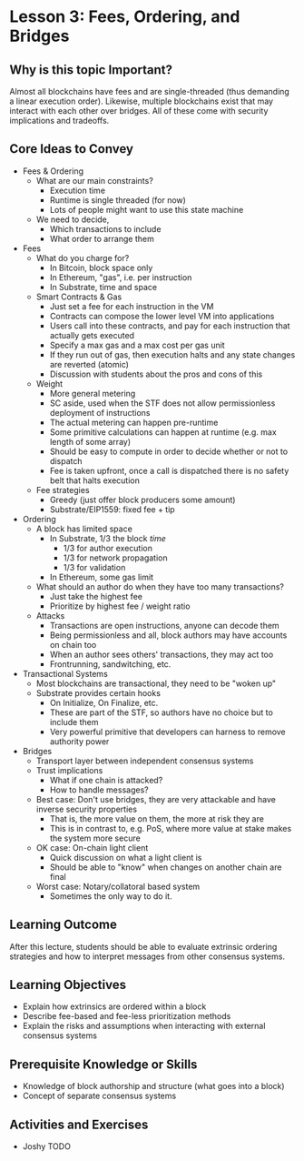 # Lesson 3: Fees, Ordering, and Bridges

## Why is this topic Important?

Almost all blockchains have fees and are single-threaded (thus demanding a linear execution order). Likewise, multiple blockchains exist that may interact with each other over bridges. All of these come with security implications and tradeoffs.

## Core Ideas to Convey

- Fees & Ordering
  - What are our main constraints?
    - Execution time
    - Runtime is single threaded (for now)
    - Lots of people might want to use this state machine
  - We need to decide,
    - Which transactions to include
    - What order to arrange them
- Fees
  - What do you charge for?
    - In Bitcoin, block space only
    - In Ethereum, "gas", i.e. per instruction
    - In Substrate, time and space
  - Smart Contracts & Gas
    - Just set a fee for each instruction in the VM
    - Contracts can compose the lower level VM into applications
    - Users call into these contracts, and pay for each instruction that actually gets executed
    - Specify a max gas and a max cost per gas unit
    - If they run out of gas, then execution halts and any state changes are reverted (atomic)
    - Discussion with students about the pros and cons of this
  - Weight
    - More general metering
    - SC aside, used when the STF does not allow permissionless deployment of instructions
    - The actual metering can happen pre-runtime
    - Some primitive calculations can happen at runtime (e.g. max length of some array)
    - Should be easy to compute in order to decide whether or not to dispatch
    - Fee is taken upfront, once a call is dispatched there is no safety belt that halts execution
  - Fee strategies
    - Greedy (just offer block producers some amount)
    - Substrate/EIP1559: fixed fee + tip
- Ordering
  - A block has limited space
    - In Substrate, 1/3 the block _time_
      - 1/3 for author execution
      - 1/3 for network propagation
      - 1/3 for validation
    - In Ethereum, some gas limit
  - What should an author do when they have too many transactions?
    - Just take the highest fee
    - Prioritize by highest fee / weight ratio
  - Attacks
    - Transactions are open instructions, anyone can decode them
    - Being permissionless and all, block authors may have accounts on chain too
    - When an author sees others' transactions, they may act too
    - Frontrunning, sandwitching, etc.
- Transactional Systems
  - Most blockchains are transactional, they need to be "woken up"
  - Substrate provides certain hooks
    - On Initialize, On Finalize, etc.
    - These are part of the STF, so authors have no choice but to include them
    - Very powerful primitive that developers can harness to remove authority power
- Bridges
  - Transport layer between independent consensus systems
  - Trust implications
    - What if one chain is attacked?
    - How to handle messages?
  - Best case: Don't use bridges, they are very attackable and have inverse security properties
    - That is, the more value on them, the more at risk they are
    - This is in contrast to, e.g. PoS, where more value at stake makes the system more secure
  - OK case: On-chain light client
    - Quick discussion on what a light client is
    - Should be able to "know" when changes on another chain are final
  - Worst case: Notary/collatoral based system
    - Sometimes the only way to do it.

## Learning Outcome

After this lecture, students should be able to evaluate extrinsic ordering strategies and how to interpret messages from other consensus systems.

## Learning Objectives

- Explain how extrinsics are ordered within a block
- Describe fee-based and fee-less prioritization methods
- Explain the risks and assumptions when interacting with external consensus systems

## Prerequisite Knowledge or Skills

- Knowledge of block authorship and structure (what goes into a block)
- Concept of separate consensus systems

## Activities and Exercises

- Joshy TODO
